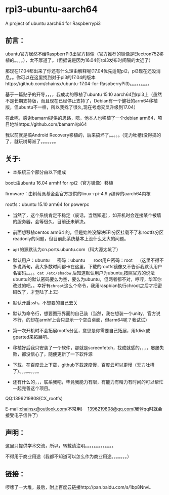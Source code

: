 # rpi3-ubuntu-aarch64
A project of ubuntu aarch64 for Raspberrypi3

## 前言：

ubuntu官方居然不给RaspberrPi3出官方镜像（官方推荐的镜像是Electron752移植的。。。。），太不厚道了。（但据说是因为16.04何rpi3发布时间隔的太近了）

那现在17.04都出来了你还有什么理由解释呢(17.04优先适配pi2，pi3现在还没消息。。你可以在这里找到对于pi3的17.04的版本https://github.com/chainsx/ubuntu-17.04-for-RaspberryPi3)。。。。。。。。。

基于一篇贴子的开导，，，，我成功的移植了ubuntu 15.10 aarch64到rpi3上（虽然不是长期支持版，而且现在已经停止支持了，Debian有一个健壮的arm64移植版，但ubuntu不一样，所以我找了很久,现在考虑交叉升级到17.04）

在此呢，感谢bamarni提供的思路，嗯，他本人也移植了一个debian arm64，项目地址https://github.com/bamarni/pi64

我以前就是搞Android Recovery移植的，后来搞坏了。。。。。(无力吐槽)没得搞的了，就玩树莓派了。。。。。。。

## 关于:

* 本系统三个部分由以下组成

boot:由ubuntu 16.04 armhf for rpi2（官方镜像）移植

firmware：由树莓派基金会官方提供的linux-rpi-4.9.y编译的aarch64内核

rootfs：ubuntu 15.10 arm64 for powerpc

* 当然了，这个系统肯定不稳定（废话，当然知道），如开机时会连接某个被墙的服务器，会等很久，目前还未解决。

* 前面想移植centos arm64 的，但是始终没解决EFI分区挂载不了和rootfs分区readonly的问题，但目前此系统基本上没什么太大的问题。

* `apt`的源默认为cn.ports.ubuntu.com（科大源太坑了）

* 默认用户：ubuntu      密码：ubuntu       root用户密码：root      (这里不得不多说两句，我大多数时间都卡在这里，下载的rootfs镜像又不告诉我默认用户名密码。。。。`cat /etc/shadow` 后知道默认用户为ubuntu,按照官方的说法ubuntu的默认密码要么为空，要么为ubuntu，但两者都不对，哼哼，华军你改过的吧。。幸好有`chroot`这么个命令，我用raspbian执行chroot之后才把密码改了，才登陆了上去)

* 默认开启ssh，不想要的自己去关

* 默认为命令行，想要图形界面的自己装（当然，我在想装一个unity，官方说不行，的却在armhf上会只显示一个空白桌面，但arm64呢？我试试）

* 第一次开机时不会拓展rootfs分区，意思是你需要自己拓展，用fdisk或gparted来拓展吧。

* 移植好后我只安装了一个软件，那就是screenfetch，找成就感的，，，，屡屡失败，都没信心了，随便更新了一下软件源

* 下载，在百度云上下载，github下载速度慢，百度云可以更慢（无力吐槽了）。。。。。。。。。

* 还有什么的，，，联系我吧，毕竟我能力有限，有能力有精力有时间的可以帮忙一起完善这个项目。

QQ:1396219808(CX_rootfs)

E-mail:chainsx@outlook.com(不常用)    1396219808@qq.com(我登qq时就会接受电子信件了)

## 声明：

这里只提供学术交流，所以，转载请注明。。。。。。。。。。。。。

不得用于商业用途（我都不知道可以怎么作为商业用途。。。。。。。）

## 链接：

啰嗦了一大堆，最后，附上百度云链接http://pan.baidu.com/s/1bp8NnvL
